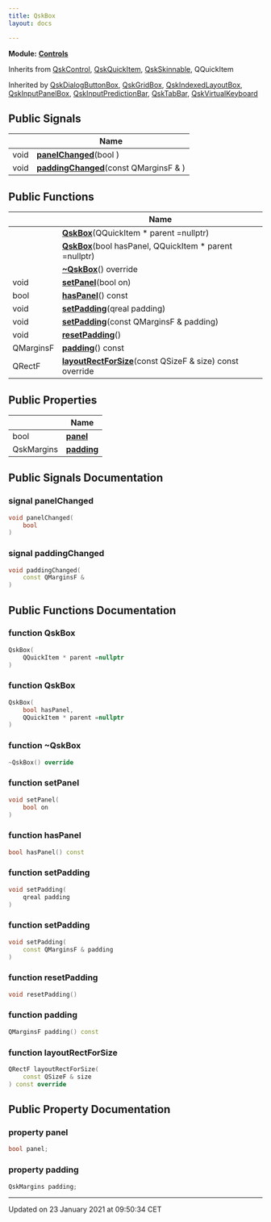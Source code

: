 ```yaml
---
title: QskBox
layout: docs

---
```



**Module:** **[Controls](/docs/modules/group___controls/)**



Inherits from [QskControl](/docs/classes/class_qsk_control/), [QskQuickItem](/docs/classes/class_qsk_quick_item/), [QskSkinnable](/docs/classes/class_qsk_skinnable/), QQuickItem

Inherited by [QskDialogButtonBox](/docs/classes/class_qsk_dialog_button_box/), [QskGridBox](/docs/classes/class_qsk_grid_box/), [QskIndexedLayoutBox](/docs/classes/class_qsk_indexed_layout_box/), [QskInputPanelBox](/docs/classes/class_qsk_input_panel_box/), [QskInputPredictionBar](/docs/classes/class_qsk_input_prediction_bar/), [QskTabBar](/docs/classes/class_qsk_tab_bar/), [QskVirtualKeyboard](/docs/classes/class_qsk_virtual_keyboard/)

## Public Signals

|                | Name           |
| -------------- | -------------- |
| void | **[panelChanged](/docs/classes/class_qsk_box/#signal-panelchanged)**(bool ) |
| void | **[paddingChanged](/docs/classes/class_qsk_box/#signal-paddingchanged)**(const QMarginsF & ) |

## Public Functions

|                | Name           |
| -------------- | -------------- |
| | **[QskBox](/docs/classes/class_qsk_box/#function-qskbox)**(QQuickItem * parent =nullptr) |
| | **[QskBox](/docs/classes/class_qsk_box/#function-qskbox)**(bool hasPanel, QQuickItem * parent =nullptr) |
| | **[~QskBox](/docs/classes/class_qsk_box/#function-~qskbox)**() override |
| void | **[setPanel](/docs/classes/class_qsk_box/#function-setpanel)**(bool on) |
| bool | **[hasPanel](/docs/classes/class_qsk_box/#function-haspanel)**() const |
| void | **[setPadding](/docs/classes/class_qsk_box/#function-setpadding)**(qreal padding) |
| void | **[setPadding](/docs/classes/class_qsk_box/#function-setpadding)**(const QMarginsF & padding) |
| void | **[resetPadding](/docs/classes/class_qsk_box/#function-resetpadding)**() |
| QMarginsF | **[padding](/docs/classes/class_qsk_box/#function-padding)**() const |
| QRectF | **[layoutRectForSize](/docs/classes/class_qsk_box/#function-layoutrectforsize)**(const QSizeF & size) const override |

## Public Properties

|                | Name           |
| -------------- | -------------- |
| bool | **[panel](/docs/classes/class_qsk_box/#property-panel)**  |
| QskMargins | **[padding](/docs/classes/class_qsk_box/#property-padding)**  |

## Public Signals Documentation

### signal panelChanged

```cpp
void panelChanged(
    bool 
)
```


### signal paddingChanged

```cpp
void paddingChanged(
    const QMarginsF & 
)
```


## Public Functions Documentation

### function QskBox

```cpp
QskBox(
    QQuickItem * parent =nullptr
)
```


### function QskBox

```cpp
QskBox(
    bool hasPanel,
    QQuickItem * parent =nullptr
)
```


### function ~QskBox

```cpp
~QskBox() override
```


### function setPanel

```cpp
void setPanel(
    bool on
)
```


### function hasPanel

```cpp
bool hasPanel() const
```


### function setPadding

```cpp
void setPadding(
    qreal padding
)
```


### function setPadding

```cpp
void setPadding(
    const QMarginsF & padding
)
```


### function resetPadding

```cpp
void resetPadding()
```


### function padding

```cpp
QMarginsF padding() const
```


### function layoutRectForSize

```cpp
QRectF layoutRectForSize(
    const QSizeF & size
) const override
```


## Public Property Documentation

### property panel

```cpp
bool panel;
```


### property padding

```cpp
QskMargins padding;
```


-------------------------------

Updated on 23 January 2021 at 09:50:34 CET
